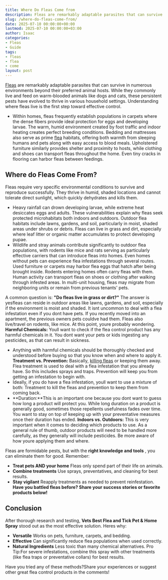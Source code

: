 ```yaml
---
title: Where Do Fleas Come from
description: Fleas are remarkably adaptable parasites that can survive in numerous environments beyond their preferred animal hosts. While they commonly live and feed on...
slug: /where-do-fleas-come-from/
date: 2025-07-10 00:00:00+00:00
lastmod: 2025-07-10 00:00:00+03:00
author: Isaac
categories:
- Fleas
- Guide
tags:
- fleas
- flea
- come
layout: post
---
```

[Fleas](https://pestpolicy.com/at-what-temperature-do-fleas-die/) are remarkably adaptable parasites that can survive in numerous environments beyond their preferred animal hosts. While they commonly live and feed on warm-blooded animals like dogs and cats, these persistent pests have evolved to thrive in various household settings. Understanding where fleas live is the first step toward effective control.
- Within homes, fleas frequently establish populations in carpets where the dense fibers provide ideal protection for eggs and developing larvae. The warm, humid environment created by foot traffic and indoor heating creates perfect breeding conditions.
Bedding and mattresses also serve as prime [flea](https://pestpolicy.com/best-flea-carpet-powder/) habitats, offering both warmth from
sleeping humans and pets
along with easy access to blood meals. Upholstered furniture similarly provides shelter and proximity to hosts, while clothing and shoes can transport fleas throughout the home. Even tiny cracks in flooring can harbor fleas between feedings.
## Where do Fleas Come From?
Fleas require very specific environmental conditions to survive and reproduce successfully. They thrive in humid, shaded locations and cannot tolerate direct sunlight, which quickly dehydrates and kills them.

- Heavy rainfall can drown developing larvae, while extreme heat desiccates eggs and adults. These vulnerabilities explain why fleas seek protected microhabitats both indoors and outdoors.
Outdoor flea habitats include lawns, gardens, and soil, particularly in moist, shaded areas under shrubs or debris. Fleas can live in grass and dirt, especially where leaf litter or organic matter accumulates to protect developing pupae.
- Wildlife and stray animals contribute significantly to outdoor flea populations, with rodents like mice and rats serving as particularly effective carriers that can introduce fleas into homes.
Even homes without pets can experience flea infestations through several routes. Used furniture or carpets may harbor flea eggs that hatch after being brought inside. Rodents entering homes often carry fleas with them. Human activity can transport fleas on shoes or clothing after walking through infested areas. In multi-unit housing, fleas may migrate from neighboring units or remain from previous tenants' pets.

A common question is:
**"Do fleas live in grass or dirt?"**
The answer is yesfleas can reside in outdoor areas like lawns, gardens, and soil, especially if the environment is moist and shaded.
It isnt uncommon to deal with a flea infestation even if you dont have pets. If you recently moved into an apartment, the previous owners pets couldve had them.
Fleas also live/travel on rodents, like mice. At this point, youre probably wondering.
**Harmful Chemicals:**
Youll want to check if the flea control product has any harmful chemicals in it. You dont want your pets or kids ingesting any pesticides, as that can result in sickness.
- Anything with harmful chemicals should be thoroughly checked and understood before buying so that you know when and where to apply it.
**Treatment vs. Prevention:**
Basically,
[killing fleas](https://pestpolicy.com/does-the-dryer-kill-fleas/)
or keeping them away. Flea treatment is used to deal with a flea infestation that you already have. So this includes sprays and traps. Prevention will keep you from getting an infestation to begin with.
- Ideally, if you do have a flea infestation, youll want to use a mixture of both: Treatment to kill the fleas and prevention to keep them from coming back.
- **Duration:**This is an important one because you dont want to guess how long a product will protect you.
While long duration on a product is generally good, sometimes those repellents usefulness fades over time. You want to stay on top of keeping up with your preventative measures once their duration has ended.
**Indoors vs. Outdoors:**
This is very important when it comes to deciding which products to use. As a general rule of thumb, outdoor products will need to be handled more carefully, as they generally will include pesticides. Be more aware of how youre applying them and where.


Fleas are formidable pests, but with the
**right knowledge and tools**
, you can eliminate them for good. Remember:
- **Treat pets AND your home** Fleas only spend part of their life on animals.
- **Combine treatments** Use sprays, preventatives, and cleaning for best results.
- **Stay vigilant** Reapply treatments as needed to prevent reinfestation.
**Have you battled fleas before? Share your success stories or favorite products below!**
## Conclusion
After thorough research and testing,
**Vets Best Flea and Tick Pet & Home Spray**
stood out as the most effective solution. Heres why:
- **Versatile** Works on pets, furniture, carpets, and bedding.
- **Effective** Can significantly reduce flea populations when used correctly.
- **Natural Ingredients** Less toxic than many chemical alternatives.
Pro Tip:For severe infestations, combine this spray with other treatments (like flea traps or preventative collars) for best results.

Have you tried any of these methods?Share your experiences or suggest other great flea control products in the comments!
